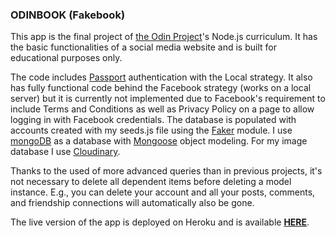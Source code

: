### ODINBOOK (Fakebook)

This app is the final project of [the Odin Project](https://www.theodinproject.com/)'s Node.js curriculum. It has the basic functionalities of a social media website and is built for educational purposes only.

The code includes [Passport](http://www.passportjs.org/) authentication with the Local strategy. It also has fully functional code behind the Facebook strategy (works on a local server) but it is currently not implemented due to Facebook's requirement to include Terms and Conditions as well as Privacy Policy on a page to allow logging in with Facebook credentials.
The database is populated with accounts created with my seeds.js file using the [Faker](https://www.npmjs.com/package/faker) module.
I use [mongoDB](https://www.mongodb.com/) as a database with [Mongoose](https://mongoosejs.com/) object modeling. For my image database I use [Cloudinary](cloudinary.com).

Thanks to the used of more advanced queries than in previous projects, it's not necessary to delete all dependent items before deleting a model instance. E.g., you can delete your account and all your posts, comments, and friendship connections will automatically also be gone.

The live version of the app is deployed on Heroku and is available **[HERE](https://odinbook-kikupiku.herokuapp.com/)**.
